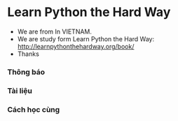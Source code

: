 Learn Python the Hard Way
====================

- We are from In VIETNAM. 
- We are study form Learn Python the Hard Way: http://learnpythonthehardway.org/book/
- Thanks 

### Thông báo
### Tài liệu
### Cách học cùng
